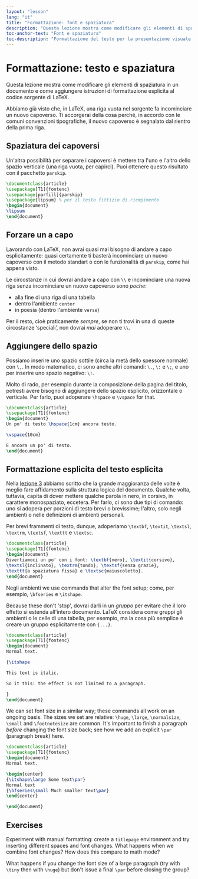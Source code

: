 ```yaml
---
layout: "lesson"
lang: "it"
title: "Formattazione: font e spaziatura"
description: "Questa lezione mostra come modificare gli elementi di spaziatura in un documento e come aggiungere istruzioni di formattazione esplicita a al codice sorgente di LaTeX."
toc-anchor-text: "Font e spaziatura"
toc-description: "Formattazione del testo per la presentazione visuale."
---
```


# Formattazione: testo e spaziatura

<span
  class="summary">Questa lezione mostra come modificare gli elementi di spaziatura in un documento e come aggiungere istruzioni di formattazione esplicita al codice sorgente di LaTeX.</span>

Abbiamo già visto che, in LaTeX, una riga vuota nel 
sorgente fa incominciare un nuovo capoverso.
Ti accorgerai della cosa perché, in accordo con le comuni 
convenzioni tipografiche, il nuovo capoverso è
segnalato dal rientro della prima riga.

## Spaziatura dei capoversi

Un'altra possibilità per separare i capoversi è
mettere tra l'uno e l'altro dello spazio verticale
(una riga vuota, per capirci).
Puoi ottenere questo risultato con il pacchetto `parskip`.

```latex
\documentclass{article}
\usepackage[T1]{fontenc}
\usepackage[parfill]{parskip}
\usepackage{lipsum} % per il testo fittizio di riempimento
\begin{document}
\lipsum
\end{document}
```

## Forzare un a capo

Lavorando con LaTeX, non avrai quasi mai bisogno di andare 
a capo esplicitamente: quasi certamente ti basterà incominciare
un nuovo capoverso con il metodo standart o con le funzionalità
di `parskip`, come hai appena visto.

Le circostanze in cui dovrai andare a capo con `\\` e incominciare
una nuova riga senza incominciare un nuovo capoverso sono _poche_:

- alla fine di una riga di una tabella
- dentro l'ambiente `center`
- in poesia (dentro l'ambiente `verse`)

Per il resto, cioè praticamente _sempre_, se non ti trovi in una 
di queste circostanze ‘speciali’, non dovrai _mai_ adoperare `\\`.

## Aggiungere dello spazio

Possiamo inserire uno spazio sottile (circa la metà dello spessore
normale) con `\,`. 
In modo matematico, ci sono anche altri comandi: `\.`, `\:` e `\;`,
e uno per inserire uno spazio negativo: `\!`.

Molto di rado, per esempio durante la composizione della pagina del titolo, 
potresti avere bisogno di aggiungere dello spazio esplicito, 
orizzontale o verticale.
Per farlo, puoi adoperare `\hspace` e `\vspace`
for that.

```latex
\documentclass{article}
\usepackage[T1]{fontenc}
\begin{document}
Un po' di testo \hspace{1cm} ancora testo.

\vspace{10cm}

E ancora un po' di testo.
\end{document}
```

## Formattazione esplicita del testo esplicita

Nella [lezione 3](lesson-03) abbiamo scritto che la grande maggioranza
delle volte è meglio fare affidamento sulla struttura logica del documento.
Qualche volta, tuttavia, capita di dover mettere qualche parola in nero,
in corsivo, in carattere monospaziato, eccetera.
Per farlo, ci sono due tipi di comando: uno si adopera per porzioni di 
testo brevi o brevissime; l'altro, solo negli ambienti o nelle
definizioni di ambienti personali.

Per brevi frammenti di testo, dunque, adoperiamo 
`\textbf`, `\textit`, `\textsl`, `\textrm`, `\textsf`, 
`\texttt` e `\textsc`.

```latex
\documentclass{article}
\usepackage[T1]{fontenc}
\begin{document}
Divertiamoci un po' con i font: \textbf{nero}, \textit{corsivo}, 
\textsl{inclinato}, \textrm{tondo}, \textsf{senza grazie}, 
\texttt{a spaziatura fissa} e \textsc{maiuscoletto}.
\end{document}
```

Negli ambienti we use commands that alter the font setup; 
come, per esempio, `\bfseries` e `\itshape`. 

Because these don't 'stop',
dovrai darli in un _gruppo_ per evitare che il loro effetto
si estenda all'intero documento.
LaTeX considera come gruppi gli ambienti o le celle di una tabella,
per esempio, ma la cosa più semplice è creare
un gruppo esplicitamente con `{...}`.

```latex
\documentclass{article}
\usepackage[T1]{fontenc}
\begin{document}
Normal text.

{\itshape

This text is italic.

So it this: the effect is not limited to a paragraph.

}
\end{document}
```

We can set font size in a similar way; these commands all work on an ongoing
basis. The sizes we set are relative: `\huge`, `\large`, `\normalsize`,
`\small` and `\footnotesize` are common. It's important to finish a paragraph
_before_ changing the font size back; see how we add an explicit `\par`
(paragraph break) here.

```latex
\documentclass{article}
\usepackage[T1]{fontenc}
\begin{document}
Normal text.

\begin{center}
{\itshape\large Some text\par}
Normal text
{\bfseries\small Much smaller text\par}
\end{center}

\end{document}
```

## Exercises

Experiment with manual formatting: create a `titlepage` environment and
try inserting different spaces and font changes. What happens when we
combine font changes? How does this compare to math mode?

What happens if you change the font size of a large paragraph (try with
`\tiny` then with `\huge`) but don't issue a final `\par` before closing
the group?
